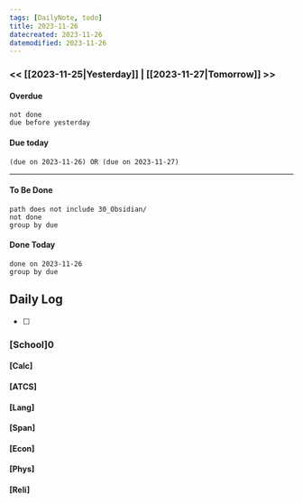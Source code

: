 ```yaml
---
tags: [DailyNote, todo]
title: 2023-11-26
datecreated: 2023-11-26
datemodified: 2023-11-26
---
```


### << [[2023-11-25|Yesterday]] | [[2023-11-27|Tomorrow]] >>

#### Overdue
```tasks
not done
due before yesterday
```
#### Due today

```tasks
(due on 2023-11-26) OR (due on 2023-11-27) 

```
---
#### To Be Done

```tasks
path does not include 30_Obsidian/
not done
group by due
```

#### Done Today

```tasks
done on 2023-11-26
group by due
```

## Daily Log

- [ ] 

### [School]0

#### [Calc]

#### [ATCS]

#### [Lang]

#### [Span]

#### [Econ]

#### [Phys]

#### [Reli]